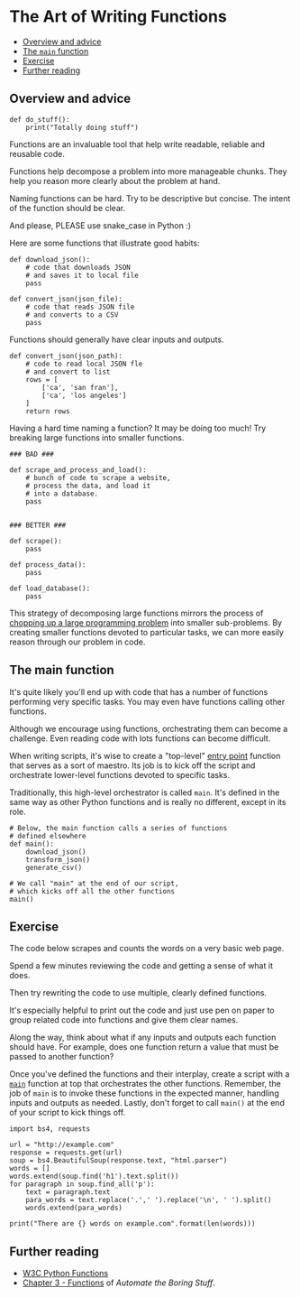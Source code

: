 # The Art of Writing Functions

- [Overview and advice](#overview-and-advice)
- [The `main` function](#the-main-function)
- [Exercise](#exercise)
- [Further reading](#further-reading)

## Overview and advice 

```
def do_stuff():
    print("Totally doing stuff")
```

Functions are an invaluable tool that help write readable, reliable and reusable code.

Functions help decompose a problem into more manageable chunks. They help you reason more clearly about the problem at hand.

Naming functions can be hard. Try to be descriptive but concise. The intent of the function should be clear.

And please, PLEASE use snake_case in Python :)

Here are some functions that illustrate good habits:

```
def download_json():
    # code that downloads JSON
    # and saves it to local file
    pass
    
def convert_json(json_file):
    # code that reads JSON file
    # and converts to a CSV
    pass
```

Functions should generally have clear inputs and outputs.

```
def convert_json(json_path):
    # code to read local JSON fle
    # and convert to list
    rows = [
        ['ca', 'san fran'],
        ['ca', 'los angeles']
    ]
    return rows
```

Having a hard time naming a function? It may be doing too much! Try breaking large functions into smaller functions. 

```
### BAD ###

def scrape_and_process_and_load():
    # bunch of code to scrape a website,
    # process the data, and load it
    # into a database.
    pass
	
	
### BETTER ###

def scrape():
    pass
    
def process_data():
    pass
	
def load_database():
    pass
```

This strategy of decomposing large functions mirrors the process of [chopping up a large programming problem](../owl_probs_unix.md#cut-your-problems-down-to-size) into smaller sub-problems. By creating smaller functions devoted to particular tasks, we can more easily reason through our problem in code.



## The main function

It's quite likely you'll end up with code that has a number of functions performing very specific tasks. You may even have functions calling other functions.

Although we encourage using functions, orchestrating them can become a challenge. Even reading code with lots functions can become difficult.

When writing scripts, it's wise to create a "top-level" [entry point](https://en.wikipedia.org/wiki/Entry_point) function that serves as a sort of maestro. Its job is to kick off the script and orchestrate lower-level functions devoted to specific tasks.

Traditionally, this high-level orchestrator is called `main`. It's defined in the same way as other Python functions and is really no different, except in its role.

```
# Below, the main function calls a series of functions
# defined elsewhere
def main():
    download_json()
    transform_json()
    generate_csv()
    
# We call "main" at the end of our script,
# which kicks off all the other functions
main()
```

## Exercise

The code below scrapes and counts the words on a very basic web page.

Spend a few minutes reviewing the code and getting a sense of what it does. 

Then try rewriting the code to use multiple, clearly defined functions. 

It's especially helpful to print out the code and just use pen on paper to group related code into functions and give them clear names.

Along the way, think about what if any inputs and outputs each function should have. For example, does one function return a value that must be passed to another function?

Once you've defined the functions and their interplay, create a script with a [`main`](#the-main-function) function at top that orchestrates the other functions. Remember, the job of `main` is to invoke these functions in the expected manner, handling inputs and outputs as needed. Lastly, don't forget to call `main()` at the end of your script to kick things off.

```
import bs4, requests

url = "http://example.com"
response = requests.get(url)
soup = bs4.BeautifulSoup(response.text, "html.parser")
words = []
words.extend(soup.find('h1').text.split())
for paragraph in soup.find_all('p'):
    text = paragraph.text
    para_words = text.replace('.',' ').replace('\n', ' ').split()
    words.extend(para_words)

print("There are {} words on example.com".format(len(words)))
```

## Further reading

* [W3C Python Functions](https://www.w3schools.com/python/python_functions.asp)
* [Chapter 3 - Functions](https://automatetheboringstuff.com/2e/chapter3/) of *Automate the Boring Stuff*.